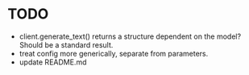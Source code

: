 # TODO

- client.generate_text() returns a structure dependent on the model? Should be a standard result.
- treat config more generically, separate from parameters.
- update README.md
